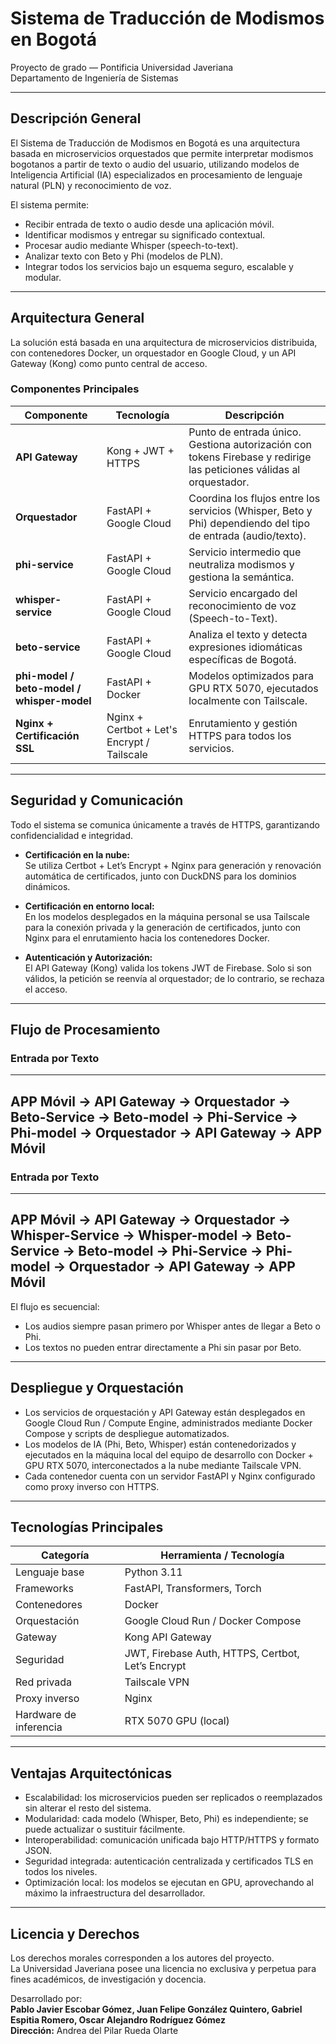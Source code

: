 # Sistema de Traducción de Modismos en Bogotá

Proyecto de grado — Pontificia Universidad Javeriana  
Departamento de Ingeniería de Sistemas  

---

## Descripción General

El Sistema de Traducción de Modismos en Bogotá es una arquitectura basada en microservicios orquestados que permite interpretar modismos bogotanos a partir de texto o audio del usuario, utilizando modelos de Inteligencia Artificial (IA) especializados en procesamiento de lenguaje natural (PLN) y reconocimiento de voz.

El sistema permite:
- Recibir entrada de texto o audio desde una aplicación móvil.  
- Identificar modismos y entregar su significado contextual.  
- Procesar audio mediante Whisper (speech-to-text).  
- Analizar texto con Beto y Phi (modelos de PLN).  
- Integrar todos los servicios bajo un esquema seguro, escalable y modular.  

---

## Arquitectura General

La solución está basada en una arquitectura de microservicios distribuida, con contenedores Docker, un orquestador en Google Cloud, y un API Gateway (Kong) como punto central de acceso.

### Componentes Principales

| Componente | Tecnología | Descripción |
|-------------|-------------|-------------|
| **API Gateway** | Kong + JWT + HTTPS | Punto de entrada único. Gestiona autorización con tokens Firebase y redirige las peticiones válidas al orquestador. |
| **Orquestador** | FastAPI + Google Cloud | Coordina los flujos entre los servicios (Whisper, Beto y Phi) dependiendo del tipo de entrada (audio/texto). |
| **phi-service** | FastAPI + Google Cloud | Servicio intermedio que neutraliza modismos y gestiona la semántica. |
| **whisper-service** | FastAPI + Google Cloud | Servicio encargado del reconocimiento de voz (Speech-to-Text). |
| **beto-service** | FastAPI + Google Cloud | Analiza el texto y detecta expresiones idiomáticas específicas de Bogotá. |
| **phi-model / beto-model / whisper-model** | FastAPI + Docker | Modelos optimizados para GPU RTX 5070, ejecutados localmente con Tailscale. |
| **Nginx + Certificación SSL** | Nginx + Certbot + Let's Encrypt / Tailscale | Enrutamiento y gestión HTTPS para todos los servicios. |

---

## Seguridad y Comunicación

Todo el sistema se comunica únicamente a través de HTTPS, garantizando confidencialidad e integridad.

- **Certificación en la nube:**  
  Se utiliza Certbot + Let’s Encrypt + Nginx para generación y renovación automática de certificados, junto con DuckDNS para los dominios dinámicos.  

- **Certificación en entorno local:**  
  En los modelos desplegados en la máquina personal se usa Tailscale para la conexión privada y la generación de certificados, junto con Nginx para el enrutamiento hacia los contenedores Docker.  

- **Autenticación y Autorización:**  
  El API Gateway (Kong) valida los tokens JWT de Firebase. Solo si son válidos, la petición se reenvía al orquestador; de lo contrario, se rechaza el acceso.  

---

## Flujo de Procesamiento

### Entrada por Texto
---
APP Móvil → API Gateway → Orquestador → Beto-Service → Beto-model → Phi-Service → Phi-model → Orquestador → API Gateway -> APP Móvil 
---
### Entrada por Texto
---
APP Móvil → API Gateway → Orquestador → Whisper-Service → Whisper-model → Beto-Service → Beto-model → Phi-Service → Phi-model → Orquestador → API Gateway -> APP Móvil 
---

El flujo es secuencial:  
- Los audios siempre pasan primero por Whisper antes de llegar a Beto o Phi.  
- Los textos no pueden entrar directamente a Phi sin pasar por Beto.  

---

## Despliegue y Orquestación

- Los servicios de orquestación y API Gateway están desplegados en Google Cloud Run / Compute Engine, administrados mediante Docker Compose y scripts de despliegue automatizados.  
- Los modelos de IA (Phi, Beto, Whisper) están contenedorizados y ejecutados en la máquina local del equipo de desarrollo con Docker + GPU RTX 5070, interconectados a la nube mediante Tailscale VPN.  
- Cada contenedor cuenta con un servidor FastAPI y Nginx configurado como proxy inverso con HTTPS.  

---

## Tecnologías Principales

| Categoría | Herramienta / Tecnología |
|------------|--------------------------|
| Lenguaje base | Python 3.11 |
| Frameworks | FastAPI, Transformers, Torch |
| Contenedores | Docker |
| Orquestación | Google Cloud Run / Docker Compose |
| Gateway | Kong API Gateway |
| Seguridad | JWT, Firebase Auth, HTTPS, Certbot, Let’s Encrypt |
| Red privada | Tailscale VPN |
| Proxy inverso | Nginx |
| Hardware de inferencia | RTX 5070 GPU (local) |

---

## Ventajas Arquitectónicas

- Escalabilidad: los microservicios pueden ser replicados o reemplazados sin alterar el resto del sistema.  
- Modularidad: cada modelo (Whisper, Beto, Phi) es independiente; se puede actualizar o sustituir fácilmente.  
- Interoperabilidad: comunicación unificada bajo HTTP/HTTPS y formato JSON.  
- Seguridad integrada: autenticación centralizada y certificados TLS en todos los niveles.  
- Optimización local: los modelos se ejecutan en GPU, aprovechando al máximo la infraestructura del desarrollador.  

---

## Licencia y Derechos

Los derechos morales corresponden a los autores del proyecto.  
La Universidad Javeriana posee una licencia no exclusiva y perpetua para fines académicos, de investigación y docencia.  

Desarrollado por:  
**Pablo Javier Escobar Gómez, Juan Felipe González Quintero, Gabriel Espitia Romero, Oscar Alejandro Rodríguez Gómez**  
**Dirección:** Andrea del Pilar Rueda Olarte  

